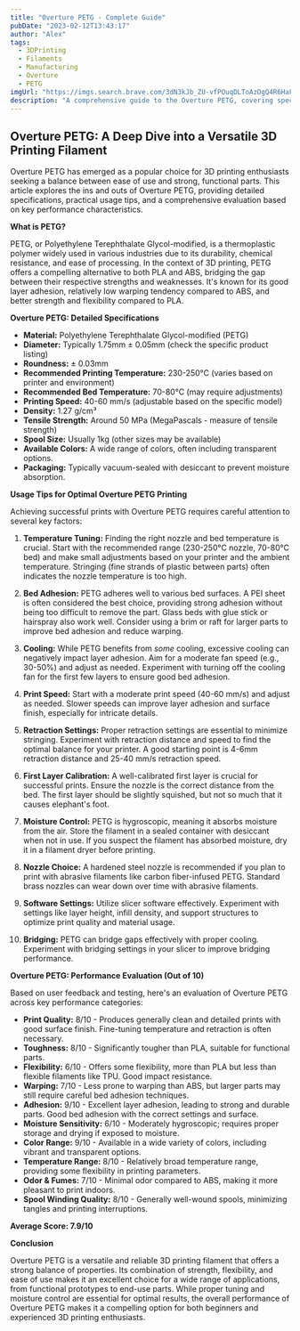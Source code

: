 ```yaml
---
title: "Overture PETG - Complete Guide"
pubDate: "2023-02-12T13:43:17"
author: "Alex"
tags:
  - 3DPrinting
  - Filaments
  - Manufacturing
  - Overture
  - PETG
imgUrl: "https://imgs.search.brave.com/3dN3kJb_ZU-vfPOuqDLToAzDgQ4R6HaFO_CQ6fEtRaE/rs:fit:860:0:0:0/g:ce/aHR0cHM6Ly9pbWFn/ZXMtZXUuc3NsLWlt/YWdlcy1hbWF6b24u/Y29tL2ltYWdlcy9J/LzcxZkdmbU9ScjNM/Ll9BQ19VTDExNl9T/UjExNiwxMTZfLmpw/Zw"
description: "A comprehensive guide to the Overture PETG, covering specifications, usage tips, and comparisons with similar products."
---
```


## Overture PETG: A Deep Dive into a Versatile 3D Printing Filament

Overture PETG has emerged as a popular choice for 3D printing enthusiasts seeking a balance between ease of use and strong, functional parts. This article explores the ins and outs of Overture PETG, providing detailed specifications, practical usage tips, and a comprehensive evaluation based on key performance characteristics.

**What is PETG?**

PETG, or Polyethylene Terephthalate Glycol-modified, is a thermoplastic polymer widely used in various industries due to its durability, chemical resistance, and ease of processing. In the context of 3D printing, PETG offers a compelling alternative to both PLA and ABS, bridging the gap between their respective strengths and weaknesses. It's known for its good layer adhesion, relatively low warping tendency compared to ABS, and better strength and flexibility compared to PLA.

**Overture PETG: Detailed Specifications**

*   **Material:** Polyethylene Terephthalate Glycol-modified (PETG)
*   **Diameter:** Typically 1.75mm ± 0.05mm (check the specific product listing)
*   **Roundness:** ± 0.03mm
*   **Recommended Printing Temperature:** 230-250°C (varies based on printer and environment)
*   **Recommended Bed Temperature:** 70-80°C (may require adjustments)
*   **Printing Speed:** 40-60 mm/s (adjustable based on the specific model)
*   **Density:** 1.27 g/cm³
*   **Tensile Strength:** Around 50 MPa (MegaPascals - measure of tensile strength)
*   **Spool Size:** Usually 1kg (other sizes may be available)
*   **Available Colors:** A wide range of colors, often including transparent options.
*   **Packaging:** Typically vacuum-sealed with desiccant to prevent moisture absorption.

**Usage Tips for Optimal Overture PETG Printing**

Achieving successful prints with Overture PETG requires careful attention to several key factors:

1.  **Temperature Tuning:** Finding the right nozzle and bed temperature is crucial. Start with the recommended range (230-250°C nozzle, 70-80°C bed) and make small adjustments based on your printer and the ambient temperature. Stringing (fine strands of plastic between parts) often indicates the nozzle temperature is too high.

2.  **Bed Adhesion:** PETG adheres well to various bed surfaces. A PEI sheet is often considered the best choice, providing strong adhesion without being too difficult to remove the part. Glass beds with glue stick or hairspray also work well. Consider using a brim or raft for larger parts to improve bed adhesion and reduce warping.

3.  **Cooling:** While PETG benefits from *some* cooling, excessive cooling can negatively impact layer adhesion. Aim for a moderate fan speed (e.g., 30-50%) and adjust as needed. Experiment with turning off the cooling fan for the first few layers to ensure good bed adhesion.

4.  **Print Speed:** Start with a moderate print speed (40-60 mm/s) and adjust as needed.  Slower speeds can improve layer adhesion and surface finish, especially for intricate details.

5.  **Retraction Settings:** Proper retraction settings are essential to minimize stringing. Experiment with retraction distance and speed to find the optimal balance for your printer. A good starting point is 4-6mm retraction distance and 25-40 mm/s retraction speed.

6.  **First Layer Calibration:** A well-calibrated first layer is crucial for successful prints. Ensure the nozzle is the correct distance from the bed. The first layer should be slightly squished, but not so much that it causes elephant's foot.

7.  **Moisture Control:** PETG is hygroscopic, meaning it absorbs moisture from the air.  Store the filament in a sealed container with desiccant when not in use. If you suspect the filament has absorbed moisture, dry it in a filament dryer before printing.

8.  **Nozzle Choice:** A hardened steel nozzle is recommended if you plan to print with abrasive filaments like carbon fiber-infused PETG. Standard brass nozzles can wear down over time with abrasive filaments.

9.  **Software Settings:** Utilize slicer software effectively. Experiment with settings like layer height, infill density, and support structures to optimize print quality and material usage.

10. **Bridging:** PETG can bridge gaps effectively with proper cooling. Experiment with bridging settings in your slicer to improve bridging performance.

**Overture PETG: Performance Evaluation (Out of 10)**

Based on user feedback and testing, here's an evaluation of Overture PETG across key performance categories:

*   **Print Quality:** 8/10 - Produces generally clean and detailed prints with good surface finish.  Fine-tuning temperature and retraction is often necessary.
*   **Toughness:** 8/10 - Significantly tougher than PLA, suitable for functional parts.
*   **Flexibility:** 6/10 - Offers some flexibility, more than PLA but less than flexible filaments like TPU. Good impact resistance.
*   **Warping:** 7/10 - Less prone to warping than ABS, but larger parts may still require careful bed adhesion techniques.
*   **Adhesion:** 9/10 - Excellent layer adhesion, leading to strong and durable parts. Good bed adhesion with the correct settings and surface.
*   **Moisture Sensitivity:** 6/10 - Moderately hygroscopic; requires proper storage and drying if exposed to moisture.
*   **Color Range:** 9/10 - Available in a wide variety of colors, including vibrant and transparent options.
*   **Temperature Range:** 8/10 - Relatively broad temperature range, providing some flexibility in printing parameters.
*   **Odor & Fumes:** 7/10 - Minimal odor compared to ABS, making it more pleasant to print indoors.
*   **Spool Winding Quality:** 8/10 - Generally well-wound spools, minimizing tangles and printing interruptions.

**Average Score: 7.9/10**

**Conclusion**

Overture PETG is a versatile and reliable 3D printing filament that offers a strong balance of properties. Its combination of strength, flexibility, and ease of use makes it an excellent choice for a wide range of applications, from functional prototypes to end-use parts. While proper tuning and moisture control are essential for optimal results, the overall performance of Overture PETG makes it a compelling option for both beginners and experienced 3D printing enthusiasts.
